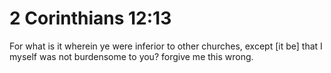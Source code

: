 # 2 Corinthians 12:13

For what is it wherein ye were inferior to other churches, except [it be] that I myself was not burdensome to you? forgive me this wrong.